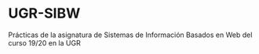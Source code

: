 # UGR-SIBW
Prácticas de la asignatura de Sistemas de Información Basados en Web del curso 19/20 en la UGR
